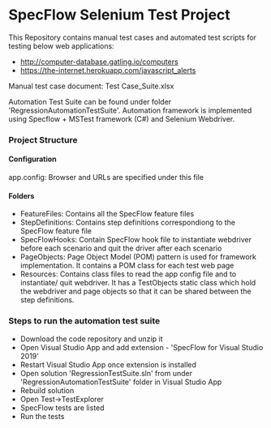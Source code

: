 # **SpecFlow Selenium Test Project**

This Repository contains manual test cases and automated test scripts for testing below web applications:

*	http://computer-database.gatling.io/computers                                 
*	https://the-internet.herokuapp.com/javascript_alerts 

Manual test case document: Test Case_Suite.xlsx

Automation Test Suite can be found under folder 'RegressionAutomationTestSuite'.
Automation framework is implemented using Specflow + MSTest framework (C#) and Selenium Webdriver.

### **Project Structure**

#### Configuration
   app.config: Browser and URLs are specified under this file
   
#### Folders
- FeatureFiles: Contains all the SpecFlow feature files
- StepDefinitions: Contains step definitions correspondiong to the SpecFlow feature file
- SpecFlowHooks: Contain SpecFlow hook file to instantiate webdriver before each scenario and quit the driver after each scenario
- PageObjects: Page Object Model (POM) pattern is used for framework implementation. It contains a POM class for each test web page
- Resources: Contains class files to read the app config file and to instantiate/ quit webdriver. It has a TestObjects static class which hold the webdriver and page objects so that it can be shared between the step definitions.

### **Steps to run the automation test suite**
- Download the code repository and unzip it
- Open Visual Studio App and add extension - 'SpecFlow for Visual Studio 2019'
- Restart Visual Studio App once extension is installed
- Open solution 'RegressionTestSuite.sln' from under 'RegressionAutomationTestSuite' folder in Visual Studio App
- Rebuild solution
- Open Test->TestExplorer 
- SpecFlow tests are listed
- Run the tests




